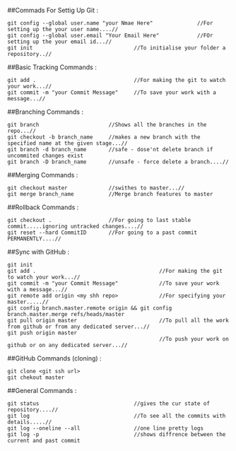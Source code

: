 ##Commads For Settig Up Git :

	git config --global user.name "your Nmae Here"				//For setting up the your user name....//
	git config --global user.email "Your Email Here"			//FOr setting up the your email id...//
	git init								//To initialise your folder a repository..//

##Basic Tracking Commands :
	
	git add .								//For making the git to watch your work...//
	git commit -m "your Commit Message"		//To save your work with a message...//

##Branching Commands :
	
	git branch 						//Shows all the branches in the repo...//
	git checkout -b branch_name		//makes a new branch with the specified name at the given stage...//
	git branch -d branch_name		//safe - dose'nt delete branch if uncommited changes exist
	git branch -D branch_name		//unsafe - force delete a branch....//

##Merging Commands :
	
	git checkout master				//swithes to master...//
	git merge branch_name			//Merge branch features to master

##Rollback Commands :

	git checkout .				    //For going to last stable commit.....ignoring untracked changes....//
	git reset --hard CommitID		//For going to a past commit PERMANENTLY....//

##Sync with GitHub :

	git init
	git add .										//For making the git to watch your work...//
	git commit -m "your Commit Message"				//To save your work with a message...//
    git remote add origin <my shh repo>				//For specifying your master.....//
	git config branch.master.remote origin && git config branch.master.merge refs/heads/master
	git pull origin master							//To pull all the work from github or from any dedicated server...//
	git push origin master
			 							            //To push your work on github or on any dedicated server...//
##GitHub Commands (cloning) :

 	git clone <git ssh url>
 	git chekout master

##General Commands :

    git status 								//gives the cur state of repository....//
	git log									//To see all the commits with details.....//
	git log --oneline --all 				//one line pretty logs
	git log -p 								//shows diffrence between the current and past commit 

